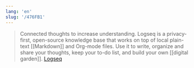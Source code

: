 ```yaml
---
lang: 'en'
slug: '/476FB1'
---
```


> Connected thoughts to increase understanding. Logseq is a privacy-first, open-source knowledge base that works on top of local plain-text [[Markdown]] and Org-mode files. Use it to write, organize and share your thoughts, keep your to-do list, and build your own [[digital garden]]. [Logseq](https://logseq.com/)
